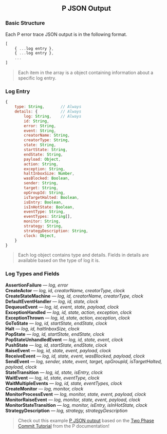 <style>
.md-typeset h1,
	.md-content__button {
		display: none;
	}
</style>

<div align="center">
  <h2>P JSON Output</h2>
</div>

### **Basic Structure**

Each P error trace JSON output is in the following format.

```js
[
    { ...log entry },
    { ...log entry },
    ...
]
```

> Each item in the array is a object containing information about a specific log entry.

### **Log Entry**

```js
{
    type: String,       // Always
    details: {          // Always 
        log: String,    // Always
        id: String,    
        error: String,
        event: String,
        creatorName: String,
        creatorType: String,
        state: String,
        startState: String,
        endState: String,
        payload: Object,
        action: String,
        exception: String,
        haltInboxSize: Number,
        wasBlocked: Boolean,
        sender: String,
        target: String,
        opGroupId: String,
        isTargetHalted: Boolean,
        isEntry: Boolean,
        isInHotState: Boolean,
        eventType: String,
        eventTypes: String[],
        monitor: String,
        strategy: String,
        strategyDescription: String,
        clock: Object,
    }   
}
```

> Each log object contains type and details. Fields in details are available based on the type of log it is.

### **Log Types and Fields**

<b>AssertionFailure</b> — <i>log, error</i>  
<b>CreateActor</b> — <i>log, id, creatorName, creatorType, clock</i>  
<b>CreateStateMachine</b> — <i>log, id, creatorName, creatorType, clock</i>  
<b>DefaultEventHandler</b> — <i>log, id, state, clock</i>  
<b>DequeueEvent</b> — <i>log, id, event, state, payload, clock</i>  
<b>ExceptionHandled</b> — <i>log, id, state, action, exception, clock</i>  
<b>ExceptionThrown</b> — <i>log, id, state, action, exception, clock</i>  
<b>GoToState</b> — <i>log, id, startState, endState, clock</i>  
<b>Halt</b> — <i>log, id, haltInboxSize, clock</i>  
<b>PopState</b> — <i>log, id, startState, endState, clock</i>  
<b>PopStateUnhandledEvent</b> — <i>log, id, state, event, clock</i>  
<b>PushState</b> — <i>log, id, startState, endState, clock</i>  
<b>RaiseEvent</b> — <i>log, id, state, event, payload, clock</i>  
<b>ReceiveEvent</b> — <i>log, id, state, event, wasBlocked, payload, clock</i>  
<b>SendEvent</b> — <i>log, sender, state, event, target, opGroupId, isTargetHalted, payload, clock</i>  
<b>StateTransition</b> — <i>log, id, state, isEntry, clock</i>  
<b>WaitEvent</b> — <i>log, id, state, eventType, clock</i>  
<b>WaitMultipleEvents</b> — <i>log, id, state, eventTypes, clock</i>  
<b>CreateMonitor</b> — <i>log, monitor, clock</i>  
<b>MonitorProcessEvent</b> — <i>log, monitor, state, event, payload, clock</i>  
<b>MonitorRaiseEvent</b> — <i>log, monitor, state, event, payload, clock</i>  
<b>MonitorStateTransition</b> — <i>log, monitor, isEntry, isInHotState, clock</i>  
<b>StrategyDescription</b> — <i>log, strategy, strategyDescription</i>  

> Check out this example <a href="../two_phase_commit_output.json" download>P JSON output</a> based on the [Two Phase Commit Tutorial](https://p-org.github.io/P/tutorial/twophasecommit/) from the P documentation!
